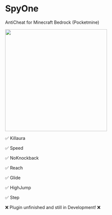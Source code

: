 # SpyOne
AntiCheat for Minecraft Bedrock (Pocketmine)

<img src="https://user-images.githubusercontent.com/27158937/180584362-9a9f1014-78a7-4d31-b1a7-5364e520046b.jpg" width="330" />

✅ Killaura 

✅ Speed 

✅ NoKnockback

✅ Reach

✅ Glide

✅ HighJump

✅ Step

❌ Plugin unfinished and still in Development! ❌


